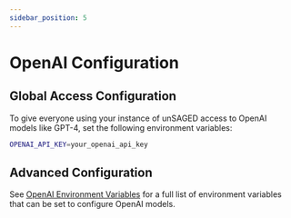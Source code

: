 ```yaml
---
sidebar_position: 5
---
```


# OpenAI Configuration

## Global Access Configuration

To give everyone using your instance of unSAGED access to OpenAI models like GPT-4, set the following environment variables:

```sh title="apps/unsaged/.env.local"
OPENAI_API_KEY=your_openai_api_key
```

## Advanced Configuration

See [OpenAI Environment Variables](/docs/model-providers/openai#environment-variables) for a full list of environment variables that can be set to configure OpenAI models.
